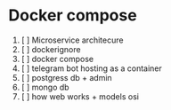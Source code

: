 
# Docker compose

1. [ ] Microservice architecure
2. [ ] dockerignore
3. [ ] docker compose
4. [ ] telegram bot hosting as a container
5. [ ] postgress db + admin
6. [ ] mongo db
7. [ ] how web works + models osi